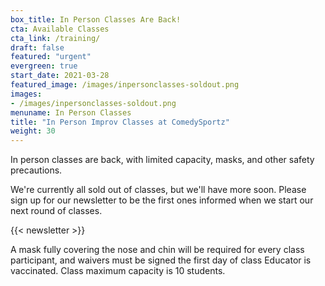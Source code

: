 ```yaml
---
box_title: In Person Classes Are Back!
cta: Available Classes
cta_link: /training/
draft: false
featured: "urgent"
evergreen: true
start_date: 2021-03-28
featured_image: /images/inpersonclasses-soldout.png
images:
- /images/inpersonclasses-soldout.png
menuname: In Person Classes
title: "In Person Improv Classes at ComedySportz"
weight: 30
---
```


In person classes are back, with limited capacity, masks, and other safety precautions.

We're currently all sold out of classes, but we'll have more soon. Please sign up for our newsletter to be the first ones informed when we start our next round of classes.

{{< newsletter >}}

A mask fully covering the nose and chin will be required for every class participant, and waivers must be signed the first day of class Educator is vaccinated. Class maximum capacity is 10 students.
